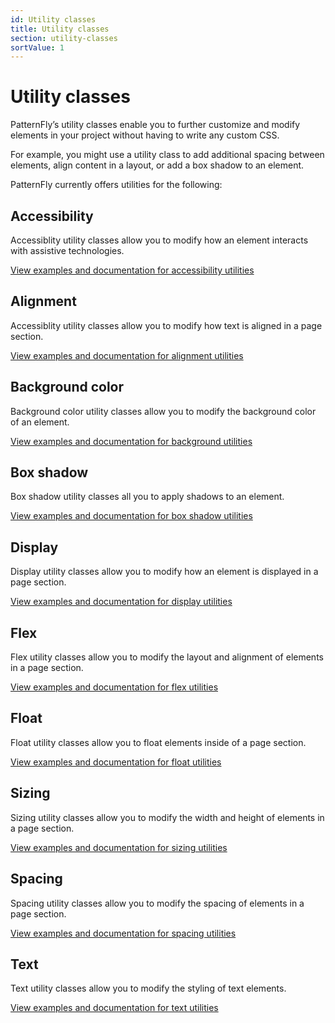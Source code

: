 ```yaml
---
id: Utility classes
title: Utility classes
section: utility-classes
sortValue: 1
---
```


# Utility classes

PatternFly’s utility classes enable you to further customize and modify elements in your project without having to write any custom CSS.

For example, you might use a utility class to add additional spacing between elements, align content in a layout, or add a box shadow to an element.

PatternFly currently offers utilities for the following: 

## Accessibility 
Accessiblity utility classes allow you to modify how an element interacts with assistive technologies.

[View examples and documentation for accessibility utilities]()

## Alignment
Accessiblity utility classes allow you to modify how text is aligned in a page section.

[View examples and documentation for alignment utilities]()

## Background color
Background color utility classes allow you to modify the background color of an element.

[View examples and documentation for background utilities]()

## Box shadow
Box shadow utility classes all you to apply shadows to an element.

[View examples and documentation for box shadow utilities]()

## Display
Display utility classes allow you to modify how an element is displayed in a page section.

[View examples and documentation for display utilities]()

## Flex
Flex utility classes allow you to modify the layout and alignment of elements in a page section.

[View examples and documentation for flex utilities]()

## Float
Float utility classes allow you to float elements inside of a page section.

[View examples and documentation for float utilities]()

## Sizing
Sizing utility classes allow you to modify the width and height of elements in a page section.
 
[View examples and documentation for sizing utilities]()

## Spacing
Spacing utility classes allow you to modify the spacing of elements in a page section.

[View examples and documentation for spacing utilities]()

## Text
Text utility classes allow you to modify the styling of text elements.

[View examples and documentation for text utilities]()
